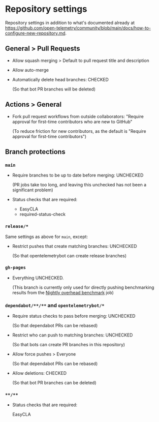 # Repository settings

Repository settings in addition to what's documented already at
<https://github.com/open-telemetry/community/blob/main/docs/how-to-configure-new-repository.md>.

## General > Pull Requests

* Allow squash merging > Default to pull request title and description

* Allow auto-merge

* Automatically delete head branches: CHECKED

  (So that bot PR branches will be deleted)

## Actions > General

* Fork pull request workflows from outside collaborators:
  "Require approval for first-time contributors who are new to GitHub"

  (To reduce friction for new contributors,
  as the default is "Require approval for first-time contributors")

## Branch protections

### `main`

* Require branches to be up to date before merging: UNCHECKED

  (PR jobs take too long, and leaving this unchecked has not been a significant problem)

* Status checks that are required:

  * EasyCLA
  * required-status-check

### `release/*`

Same settings as above for `main`, except:

* Restrict pushes that create matching branches: UNCHECKED

  (So that opentelemetrybot can create release branches)

### `gh-pages`

* Everything UNCHECKED.

  (This branch is currently only used for directly pushing benchmarking results from the
  [Nightly overhead benchmark](https://github.com/open-telemetry/opentelemetry-java-instrumentation/actions/workflows/nightly-benchmark-overhead.yml)
  job)

### `dependabot/**/**` and `opentelemetrybot/*`

* Require status checks to pass before merging: UNCHECKED

  (So that dependabot PRs can be rebased)

* Restrict who can push to matching branches: UNCHECKED

  (So that bots can create PR branches in this repository)

* Allow force pushes > Everyone

  (So that dependabot PRs can be rebased)

* Allow deletions: CHECKED

  (So that bot PR branches can be deleted)

### `**/**`

* Status checks that are required:

  EasyCLA
